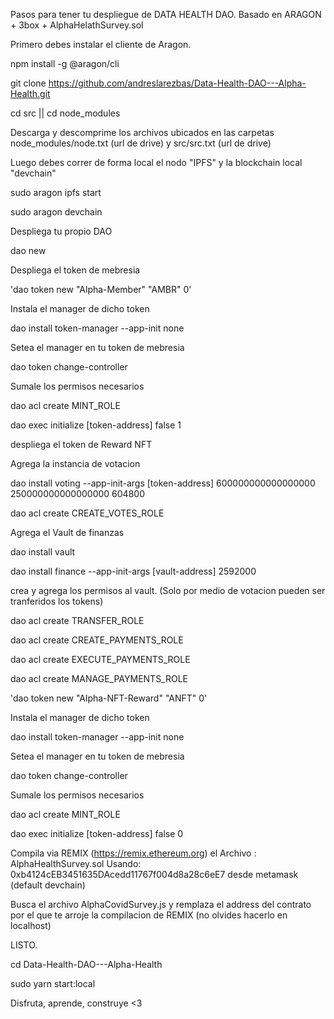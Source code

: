 Pasos para tener tu despliegue de DATA HEALTH DAO. Basado en ARAGON + 3box + AlphaHelathSurvey.sol 


Primero debes instalar el cliente de Aragon.

npm install -g @aragon/cli

git clone https://github.com/andreslarezbas/Data-Health-DAO---Alpha-Health.git

cd src || cd node_modules

Descarga y descomprime los archivos ubicados en las carpetas node_modules/node.txt (url de drive) y src/src.txt (url de drive)

Luego debes correr de forma local el nodo "IPFS" y la blockchain local "devchain" 

sudo aragon ipfs start

sudo aragon devchain 

Despliega tu propio DAO

dao new

Despliega el token de mebresia 

'dao token new "Alpha-Member" "AMBR" 0'

Instala el manager de dicho token

dao install <dao-address> token-manager --app-init none

Setea el manager en tu token de mebresia

dao token change-controller <token-address> <token-manager-address>

Sumale los permisos necesarios

dao acl create <dao-address> <token-manager-address> MINT_ROLE <your-address> <your-address>

dao exec <dao-address> <token-manager-address> initialize [token-address] false 1
 
 despliega el token de Reward NFT
  

Agrega la instancia de votacion

dao install <dao-address> voting --app-init-args [token-address] 600000000000000000 250000000000000000 604800

dao acl create <dao-address> <voting-app-address> CREATE_VOTES_ROLE <token-manager-address> <voting-app-address>

Agrega el Vault de finanzas

dao install <dao-address> vault

dao install <dao-address> finance --app-init-args [vault-address] 2592000

crea y agrega los permisos al vault. (Solo por medio de votacion pueden ser tranferidos los tokens)

dao acl create <dao-address> <vault-address> TRANSFER_ROLE <finance-address> <voting-address>

dao acl create <dao-address> <finance-address> CREATE_PAYMENTS_ROLE <voting-address> <voting-address>

dao acl create <dao-address> <finance-address> EXECUTE_PAYMENTS_ROLE <voting-address> <voting-address>

dao acl create <dao-address> <finance-address> MANAGE_PAYMENTS_ROLE <voting-address> <voting-address>
  
'dao token new "Alpha-NFT-Reward" "ANFT" 0'

Instala el manager de dicho token

dao install <dao-address> token-manager --app-init none

Setea el manager en tu token de mebresia

dao token change-controller <token-address> <token-manager-address>

Sumale los permisos necesarios

dao acl create <dao-address> <token-manager-address> MINT_ROLE <your-address> <your-address>

dao exec <dao-address> <token-manager-address> initialize [token-address] false 0   

Compila via REMIX (https://remix.ethereum.org) el Archivo : AlphaHealthSurvey.sol Usando: 0xb4124cEB3451635DAcedd11767f004d8a28c6eE7 desde metamask (default devchain)

Busca el archivo AlphaCovidSurvey.js y remplaza el address del contrato por el que te arroje la compilacion de REMIX (no olvides hacerlo en localhost)

LISTO.

cd Data-Health-DAO---Alpha-Health

sudo yarn start:local 

Disfruta, aprende, construye <3
